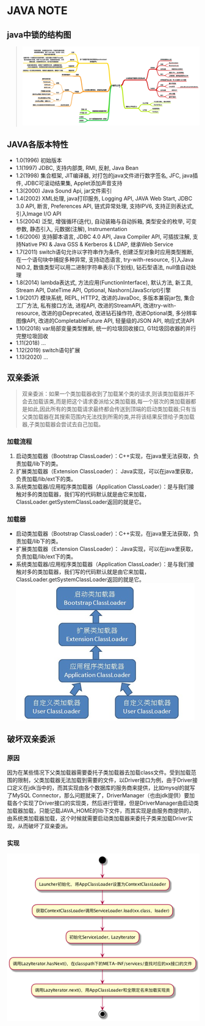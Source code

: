 # JAVA NOTE

## java中锁的结构图

> ![结构图](../resources/java/lock.png)

## JAVA各版本特性

- 1.0(1996) 初始版本
- 1.1(1997) JDBC, 支持内部类, RMI, 反射, Java Bean
- 1.2(1998) 集合框架, JIT编译器, 对打包的java文件进行数字签名, JFC, java插件, JDBC可滚动结果集, Applet添加声音支持
- 1.3(2000) Java Sound Api, jar文件索引
- 1.4(2002) XML处理, java打印服务, Logging API, JAVA Web Start, JDBC 3.0 API, 断言, Preferences API, 链式异常处理, 支持IPV6, 支持正则表达式, 引入Image I/O API
- 1.5(2004) 泛型, 增强循环(迭代), 自动装箱与自动拆箱, 类型安全的枚举, 可变参数, 静态引入, 元数据(注解), Instrumentation
- 1.6(2006) 支持脚本语言, JDBC 4.0 API, Java Compiler API, 可插拔注解, 支持Native PKI & Java GSS & Kerberos & LDAP, 继承Web Service
- 1.7(2011) switch语句允许以字符串作为条件, 创建泛型对象时应用类型推断, 在一个语句块中捕捉多种异常, 支持动态语言, try-with-resource, 引入Java NIO.2, 数值类型可以用二进制字符串表示(下划线), 钻石型语法, null值自动处理
- 1.8(2014) lambda表达式, 方法应用(FunctionInterface), 默认方法, 新工具, Stream API, DateTime API, Optional, Nashorn(JavaScript)引擎
- 1.9(2017) 模块系统, REPL, HTTP2, 改进的JavaDoc, 多版本兼容jar包, 集合工厂方法, 私有接口方法, 进程API, 改进的StreamAPI, 改进try-with-resource, 改进的@Deprecated, 改进钻石操作符, 改进Optional类, 多分辨率图像API, 改进的CompletableFuture API, 轻量级的JSON API, 响应式流API
- 1.10(2018) var局部变量类型推断, 统一的垃圾回收接口, G1垃圾回收器的并行完整垃圾回收
- 1.11(2018) ...
- 1.12(2019) switch语句扩展
- 1.13(2020) ...

## 双亲委派

>双亲委派：如果一个类加载器收到了加载某个类的请求,则该类加载器并不会去加载该类,而是把这个请求委派给父类加载器,每一个层次的类加载器都是如此,因此所有的类加载请求最终都会传送到顶端的启动类加载器;只有当父类加载器在其搜索范围内无法找到所需的类,并将该结果反馈给子类加载器,子类加载器会尝试去自己加载。  

### 加载流程

1. 启动类加载器（Bootstrap ClassLoader）：C++实现，在java里无法获取，负责加载/lib下的类。
2. 扩展类加载器（Extension ClassLoader）： Java实现，可以在java里获取，负责加载/lib/ext下的类。
3. 系统类加载器/应用程序类加载器（Application ClassLoader）：是与我们接触对多的类加载器，我们写的代码默认就是由它来加载，ClassLoader.getSystemClassLoader返回的就是它。  

### 加载器

- 启动类加载器（Bootstrap ClassLoader）：C++实现，在java里无法获取，负责加载/lib下的类。
- 扩展类加载器（Extension ClassLoader）： Java实现，可以在java里获取，负责加载/lib/ext下的类。
- 系统类加载器/应用程序类加载器（Application ClassLoader）：是与我们接触对多的类加载器，我们写的代码默认就是由它来加载，ClassLoader.getSystemClassLoader返回的就是它。  
![classLoader](../resources/java/classLoader.png)

## 破坏双亲委派

### 原因

因为在某些情况下父类加载器需要委托子类加载器去加载class文件。受到加载范围的限制，父类加载器无法加载到需要的文件，以Driver接口为例，由于Driver接口定义在jdk当中的，而其实现由各个数据库的服务商来提供，比如mysql的就写了MySQL Connector，那么问题就来了，DriverManager（也由jdk提供）要加载各个实现了Driver接口的实现类，然后进行管理，但是DriverManager由启动类加载器加载，只能记载JAVA_HOME的lib下文件，而其实现是由服务商提供的，由系统类加载器加载，这个时候就需要启动类加载器来委托子类来加载Driver实现，从而破坏了双亲委派。

### 实现

![Driver实现](../resources/java/classLoader-practice.png)
